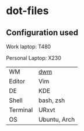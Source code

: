 # dot-files


## Configuration used


Work laptop: T480

Personal Laptop: X230



|        |     |
|--------|-----|
| WM | [dwm](https://github.com/chinmaychhajed/dwm) |
| Editor | Vim |
| DE | KDE |
| Shell | bash, zsh |
| Terminal | URxvt |
| OS | Ubuntu, Arch |
